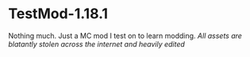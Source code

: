 # TestMod-1.18.1
Nothing much. Just a MC mod I test on to learn modding. 
*All assets are blatantly stolen across the internet and heavily edited*
